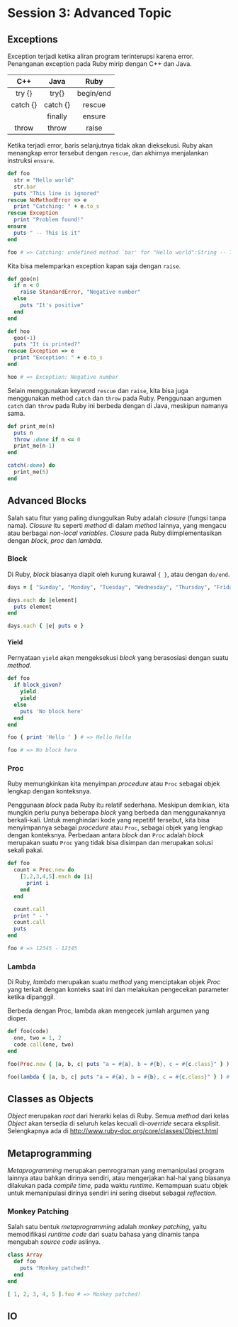 # Session 3: Advanced Topic

## Exceptions

Exception terjadi ketika aliran program terinterupsi karena error. Penanganan exception pada Ruby mirip dengan C++ dan Java.

|     C++    |     Java    |     Ruby     |
|:----------:|:-----------:|:------------:|
| try {}     | try{}       | begin/end    |
| catch {}   | catch {}    | rescue       |
|            | finally     | ensure       |
| throw      | throw       | raise        |


Ketika terjadi error, baris selanjutnya tidak akan dieksekusi. Ruby akan menangkap error tersebut dengan `rescue`, dan akhirnya menjalankan instruksi `ensure`.

```ruby
def foo
  str = "Hello world"
  str.bar
  puts "This line is ignored"
rescue NoMethodError => e
  print "Catching: " + e.to_s
rescue Exception
  print "Problem found!"
ensure
  puts " -- This is it"
end

foo # => Catching: undefined method `bar' for "Hello world":String -- This is it
```

Kita bisa melemparkan exception kapan saja dengan `raise`.

```ruby
def goo(n)
  if n < 0
    raise StandardError, "Negative number"
  else
    puts "It's positive"
  end
end

def hoo
  goo(-1)
  puts "It is printed?"
rescue Exception => e
  print "Exception: " + e.to_s
end

hoo # => Exception: Negative number
```

Selain menggunakan keyword `rescue` dan `raise`, kita bisa juga menggunakan method `catch` dan `throw` pada Ruby. Penggunaan argumen `catch` dan `throw` pada Ruby ini berbeda dengan di Java, meskipun namanya sama. 

```ruby
def print_me(n)
  puts n
  throw :done if n <= 0
  print_me(n-1)
end

catch(:done) do
  print_me(5)
end
```

## Advanced Blocks

Salah satu fitur yang paling diunggulkan Ruby adalah *closure* (fungsi tanpa nama). *Closure* itu seperti *method* di dalam *method* lainnya, yang mengacu atau berbagai *non-local variables*. *Closure* pada Ruby diimplementasikan dengan *block*, *proc* dan *lambda*.

### Block

Di Ruby, *block* biasanya diapit oleh kurung kurawal `{ }`, atau dengan `do/end`.

```ruby
days = [ "Sunday", "Monday", "Tuesday", "Wednesday", "Thursday", "Friday", "Saturday" ]

days.each do |element|
  puts element
end

days.each { |e| puts e }
```

#### Yield

Pernyataan `yield` akan mengeksekusi *block* yang berasosiasi dengan suatu *method*.

```ruby
def foo
  if block_given?
    yield
    yield
  else
    puts 'No block here'
  end
end

foo { print 'Hello ' } # => Hello Hello

foo # => No block here
```

### Proc

Ruby memungkinkan kita menyimpan *procedure* atau `Proc` sebagai objek lengkap dengan konteksnya.

Penggunaan *block* pada Ruby itu relatif sederhana. Meskipun demikian, kita mungkin perlu punya beberapa *block* yang berbeda dan menggunakannya berkali-kali. Untuk menghindari kode yang repetitif tersebut, kita bisa menyimpannya sebagai *procedure* atau `Proc`, sebagai objek yang lengkap dengan konteksnya. Perbedaan antara *block* dan `Proc` adalah *block* merupakan suatu `Proc` yang tidak bisa disimpan dan merupakan solusi sekali pakai. 

```ruby
def foo
  count = Proc.new do
    [1,2,3,4,5].each do |i| 
      print i 
    end
  end

  count.call
  print " - " 
  count.call
  puts
end

foo # => 12345 - 12345
```


### Lambda

Di Ruby, *lambda* merupakan suatu *method* yang menciptakan objek *Proc* yang terkait dengan konteks saat ini dan melakukan pengecekan parameter ketika dipanggil.

Berbeda dengan Proc, lambda akan mengecek jumlah argumen yang dioper. 

```ruby
def foo(code)
  one, two = 1, 2
  code.call(one, two)
end

foo(Proc.new { |a, b, c| puts "a = #{a}, b = #{b}, c = #{c.class}" } ) # => a = 1, b = 2, c = NilClass

foo(lambda { |a, b, c| puts "a = #{a}, b = #{b}, c = #{c.class}" } ) # => ArgumentError: wrong number of arguments (2 for 3)
```


## Classes as Objects

*Object* merupakan *root* dari hierarki kelas di Ruby. Semua *method* dari kelas *Object* akan tersedia di seluruh kelas kecuali di-*override* secara eksplisit. Selengkapnya ada di http://www.ruby-doc.org/core/classes/Object.html


## Metaprogramming

*Metaprogramming* merupakan pemrograman yang memanipulasi program lainnya atau bahkan dirinya sendiri, atau mengerjakan hal-hal yang biasanya dilakukan pada *compile time*, pada waktu *runtime*. Kemampuan suatu objek untuk memanipulasi dirinya sendiri ini sering disebut sebagai *reflection*.

### Monkey Patching

Salah satu bentuk *metaprogramming* adalah *monkey patching*, yaitu memodifikasi *runtime code* dari suatu bahasa yang dinamis tanpa mengubah *source code* aslinya. 

```ruby
class Array
  def foo
    puts "Monkey patched!"
  end
end

[ 1, 2, 3, 4, 5 ].foo # => Monkey patched!
```


## IO
